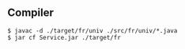 ## Compiler

```
$ javac -d ./target/fr/univ ./src/fr/univ/*.java
$ jar cf Service.jar ./target/fr
```